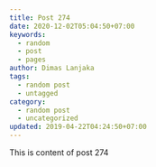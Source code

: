 ```yaml
---
title: Post 274
date: 2020-12-02T05:04:50+07:00
keywords:
  - random
  - post
  - pages
author: Dimas Lanjaka
tags:
  - random post
  - untagged
category:
  - random post
  - uncategorized
updated: 2019-04-22T04:24:50+07:00
---
```

This is content of post 274